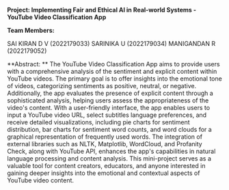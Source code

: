 **Project: Implementing Fair and Ethical Al in Real-world Systems - YouTube Video Classification App**

**Team Members:**

SAI KIRAN D V (2022179033)
SARINIKA U (2022179034)
MANIGANDAN R (2022179052)

**Abstract: **
The YouTube Video Classification App aims to provide users with a comprehensive analysis of the sentiment and explicit content within YouTube videos. The primary goal is to offer insights into the emotional tone of videos, categorizing sentiments as positive, neutral, or negative. Additionally, the app evaluates the presence of explicit content through a sophisticated analysis, helping users assess the appropriateness of the video's content. With a user-friendly interface, the app enables users to input a YouTube video URL, select subtitles language preferences, and receive detailed visualizations, including pie charts for sentiment distribution, bar charts for sentiment word counts, and word clouds for a graphical representation of frequently used words. The integration of external libraries such as NLTK, Matplotlib, WordCloud, and Profanity Check, along with YouTube API, enhances the app's capabilities in natural language processing and content analysis. This mini-project serves as a valuable tool for content creators, educators, and anyone interested in gaining deeper insights into the emotional and contextual aspects of YouTube video content.
